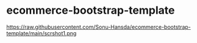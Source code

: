 # ecommerce-bootstrap-template
https://raw.githubusercontent.com/Sonu-Hansda/ecommerce-bootstrap-template/main/scrshot1.png
